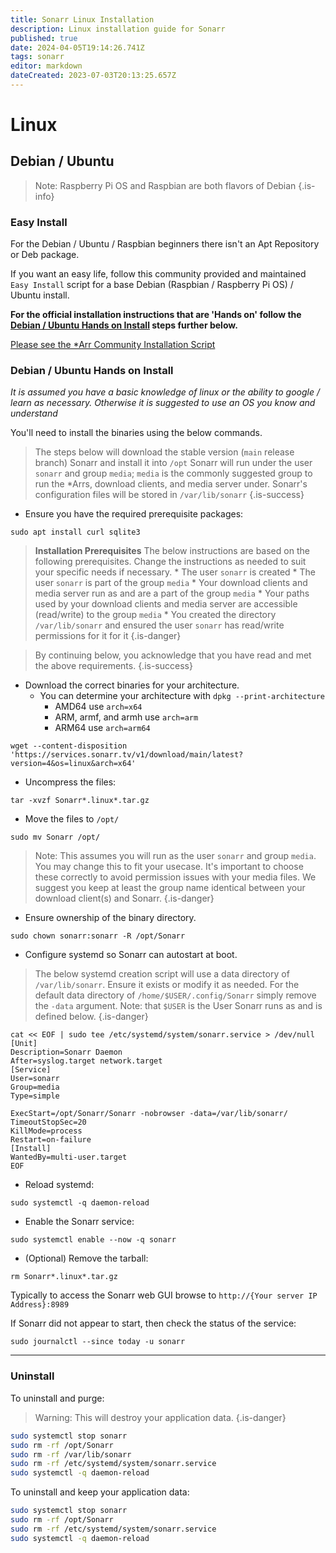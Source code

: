 ```yaml
---
title: Sonarr Linux Installation
description: Linux installation guide for Sonarr
published: true
date: 2024-04-05T19:14:26.741Z
tags: sonarr
editor: markdown
dateCreated: 2023-07-03T20:13:25.657Z
---
```


# Linux

## Debian / Ubuntu

> Note: Raspberry Pi OS and Raspbian are both flavors of Debian {.is-info}

### Easy Install

For the Debian / Ubuntu / Raspbian beginners there isn't an Apt Repository or Deb package.

If you want an easy life, follow this community provided and maintained `Easy Install` script for a base Debian (Raspbian / Raspberry Pi OS) / Ubuntu install.

**For the official installation instructions that are 'Hands on' follow the [Debian / Ubuntu Hands on Install](#debian-ubuntu-hands-on-install) steps further below.**

[Please see the \*Arr Community Installation Script](/install-script)

### Debian / Ubuntu Hands on Install

*It is assumed you have a basic knowledge of linux or the ability to google / learn as necessary. Otherwise it is suggested to use an OS you know and understand*

You'll need to install the binaries using the below commands.

> The steps below will download the stable version (`main` release branch) Sonarr and install it into `/opt`
> Sonarr will run under the user `sonarr` and group `media`; `media` is the commonly suggested group to run the \*Arrs, download clients, and media server under.
> Sonarr's configuration files will be stored in `/var/lib/sonarr`
{.is-success}

- Ensure you have the required prerequisite packages:

```shell
sudo apt install curl sqlite3
```

> **Installation Prerequisites**
> The below instructions are based on the following prerequisites. Change the instructions as needed to suit your specific needs if necessary.
> \* The user `sonarr` is created
> \* The user `sonarr` is part of the group `media`
> \* Your download clients and media server run as and are a part of the group `media`
> \* Your paths used by your download clients and media server are accessible (read/write) to the group `media`
> \* You created the directory `/var/lib/sonarr` and ensured the user `sonarr` has read/write permissions for it for it
{.is-danger}

> By continuing below, you acknowledge that you have read and met the above requirements. {.is-success}

- Download the correct binaries for your architecture.
  - You can determine your architecture with `dpkg --print-architecture`
    - AMD64 use `arch=x64`
    - ARM, armf, and armh use `arch=arm`
    - ARM64 use `arch=arm64`

```shell
wget --content-disposition 'https://services.sonarr.tv/v1/download/main/latest?version=4&os=linux&arch=x64'
```

- Uncompress the files:

```shell
tar -xvzf Sonarr*.linux*.tar.gz
```

- Move the files to `/opt/`

```shell
sudo mv Sonarr /opt/
```

> Note: This assumes you will run as the user `sonarr` and group `media`. You may change this to fit your usecase. It's important to choose these correctly to avoid permission issues with your media files. We suggest you keep at least the group name identical between your download client(s) and Sonarr.
{.is-danger}

- Ensure ownership of the binary directory.

```shell
sudo chown sonarr:sonarr -R /opt/Sonarr
```

- Configure systemd so Sonarr can autostart at boot.

> The below systemd creation script will use a data directory of `/var/lib/sonarr`. Ensure it exists or modify it as needed. For the default data directory of `/home/$USER/.config/Sonarr` simply remove the `-data` argument. Note: that `$USER` is the User Sonarr runs as and is defined below.
{.is-danger}

```shell
cat << EOF | sudo tee /etc/systemd/system/sonarr.service > /dev/null
[Unit]
Description=Sonarr Daemon
After=syslog.target network.target
[Service]
User=sonarr
Group=media
Type=simple

ExecStart=/opt/Sonarr/Sonarr -nobrowser -data=/var/lib/sonarr/
TimeoutStopSec=20
KillMode=process
Restart=on-failure
[Install]
WantedBy=multi-user.target
EOF
```

- Reload systemd:

```shell
sudo systemctl -q daemon-reload
```

- Enable the Sonarr service:

```shell
sudo systemctl enable --now -q sonarr
```

- (Optional) Remove the tarball:

```shell
rm Sonarr*.linux*.tar.gz
```

Typically to access the Sonarr web GUI browse to `http://{Your server IP Address}:8989`

If Sonarr did not appear to start, then check the status of the service:

```shell
sudo journalctl --since today -u sonarr
```

---

### Uninstall

To uninstall and purge:
> Warning: This will destroy your application data. {.is-danger}

```bash
sudo systemctl stop sonarr
sudo rm -rf /opt/Sonarr
sudo rm -rf /var/lib/sonarr
sudo rm -rf /etc/systemd/system/sonarr.service
sudo systemctl -q daemon-reload
```

To uninstall and keep your application data:

```bash
sudo systemctl stop sonarr
sudo rm -rf /opt/Sonarr
sudo rm -rf /etc/systemd/system/sonarr.service
sudo systemctl -q daemon-reload
```
